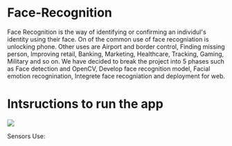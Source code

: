 # Face-Recognition
Face Recognition is the way of identifying or confirming an individul's identity using their face. On of the common use of face recogniation is unlocking phone. Other uses are Airport and border control, Finding missing person, Improving retail, Banking, Marketing, Healthcare, Tracking, Gaming, Military and so on. We have decided to break the project into 5 phases such as Face detection and OpenCV, Develop face recognition model, Facial emotion recognination, Integrete face recogniation and deployment for web.   

# Intsructions to run the app
![](philly.png)

Sensors Use:
